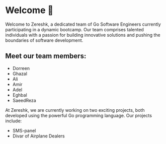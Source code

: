 # Welcome 🤘
Welcome to Zereshk, a dedicated team of Go Software Engineers currently participating in a dynamic bootcamp. Our team comprises talented individuals with a passion for building innovative solutions and pushing the boundaries of software development.

## Meet our team members:
- Dorreen
- Ghazal
- Ali
- Amir
- Adel
- Eghbal
- SaeedReza

At Zereshk, we are currently working on two exciting projects, both developed using the powerful Go programming language. Our projects include:
- SMS-panel
- Divar of Airplane Dealers
